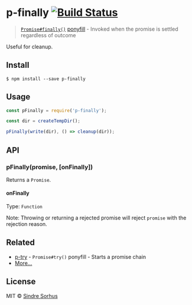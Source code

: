 # p-finally [![Build Status](https://travis-ci.org/sindresorhus/p-finally.svg?branch=master)](https://travis-ci.org/sindresorhus/p-finally)

> [`Promise#finally()`](https://github.com/tc39/proposal-promise-finally) [ponyfill](https://ponyfill.com) - Invoked when the promise is settled regardless of outcome

Useful for cleanup.

## Install

```
$ npm install --save p-finally
```

## Usage

```js
const pFinally = require('p-finally');

const dir = createTempDir();

pFinally(write(dir), () => cleanup(dir));
```

## API

### pFinally(promise, [onFinally])

Returns a `Promise`.

#### onFinally

Type: `Function`

Note: Throwing or returning a rejected promise will reject `promise` with the rejection reason.

## Related

* [p-try](https://github.com/sindresorhus/p-try) - `Promise#try()` ponyfill - Starts a promise chain
* [More…](https://github.com/sindresorhus/promise-fun)

## License

MIT © [Sindre Sorhus](https://sindresorhus.com)
